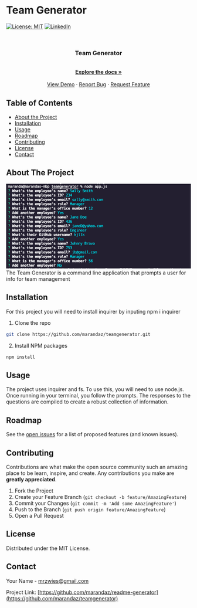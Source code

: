 # Team Generator


[![License: MIT](https://img.shields.io/badge/License-MIT-yellow.svg)](https://opensource.org/licenses/MIT)
[![LinkedIn](https://img.shields.io/badge/-LinkedIn-black.svg?style=flat-square&logo=linkedin&colorB=555)](https://www.linkedin.com/in/maranda-zwieschowski/)

<br />
<p align="center">
  <h3 align="center">Team Generator</h3>

  <p align="center">
    <br />
    <a href="https://github.com/marandaz/teamgenerator"><strong>Explore the docs »</strong></a>
    <br />
    <br />
    <a href="https://github.com/marandaz/teamgenerator">View Demo</a>
    ·
    <a href="https://github.com/marandaz/teamgenerator/issues">Report Bug</a>
    ·
    <a href="https://github.com/marandaz/teamgenerator/issues">Request Feature</a>
  </p>
</p>



## Table of Contents

* [About the Project](#about-the-project) 
* [Installation](#installation)
* [Usage](#usage)
* [Roadmap](#roadmap)
* [Contributing](#contributing)
* [License](#license)
* [Contact](#contact) 


## About The Project
<img src="/assets/employee.png"> 
<br>
The Team Generator is a command line application that prompts a user for info for team management 


## Installation

For this project you will need to install inquirer by inputing npm i inquirer

1. Clone the repo
```sh
git clone https://github.com/marandaz/teamgenerator.git
```
2. Install NPM packages
```sh
npm install
```


## Usage

The project uses inquirer and fs.  To use this, you will need to use node.js. Once running in your terminal, you follow the prompts. The responses to the questions are compiled to create a robust collection of information.


## Roadmap

See the [open issues](https://github.com/marandaz/teamgenerator/issues) for a list of proposed features (and known issues).


## Contributing

Contributions are what make the open source community such an amazing place to be learn, inspire, and create. Any contributions you make are **greatly appreciated**.

1. Fork the Project
2. Create your Feature Branch (`git checkout -b feature/AmazingFeature`)
3. Commit your Changes (`git commit -m 'Add some AmazingFeature'`)
4. Push to the Branch (`git push origin feature/AmazingFeature`)
5. Open a Pull Request


## License

Distributed under the MIT License.

## Contact

Your Name - mrzwies@gmail.com

Project Link: [https://github.com/marandaz/readme-generator](https://github.com/marandaz/teamgenerator)

